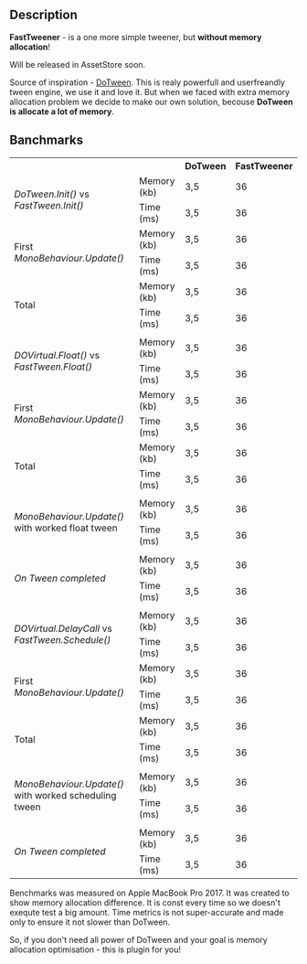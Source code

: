 ## Description

**FastTweener** - is a one more simple tweener, but **without memory allocation**!

Will be released in AssetStore soon.


Source of inspiration - [DoTween](http://dotween.demigiant.com/). This is realy powerfull and userfreandly tween engine, we use it and love it. But when we faced with extra memory allocation problem we decide to make our own solution, becouse **DoTween is allocate a lot of memory**.

## Banchmarks

<table>
   <tr>
    <th colspan="2"></th>
    <th>DoTween</th>
    <th>FastTweener</th>
   </tr>
   
   <tr>
   <td rowspan="2"><i>DoTween.Init()</i> vs <i>FastTween.Init()</i></td>
   <td>Memory (kb)</td>
   <td>3,5</td>
   <td>36</td>
   </tr>
   <tr>
   <td>Time (ms)</td>
   <td>3,5</td>
   <td>36</td>
   </tr>

   <td rowspan="2">First <i>MonoBehaviour.Update()</i></td>
   <td>Memory (kb)</td>
   <td>3,5</td>
   <td>36</td>
   </tr>
   <tr>
   <td>Time (ms)</td>
   <td>3,5</td>
   <td>36</td>
   </tr>
   
   <td rowspan="2">Total</td>
   <td>Memory (kb)</td>
   <td>3,5</td>
   <td>36</td>
   </tr>
   <tr>
   <td>Time (ms)</td>
   <td>3,5</td>
   <td>36</td>
   </tr>


   <tr>
   <td colspan="4"></td>
   </tr>

   
   <tr>
   <td rowspan="2"><i>DOVirtual.Float()</i> vs <i>FastTween.Float()</i></td>
   <td>Memory (kb)</td>
   <td>3,5</td>
   <td>36</td>
   </tr>
   <tr>
   <td>Time (ms)</td>
   <td>3,5</td>
   <td>36</td>
   </tr>

   <td rowspan="2">First <i>MonoBehaviour.Update()</i></td>
   <td>Memory (kb)</td>
   <td>3,5</td>
   <td>36</td>
   </tr>
   <tr>
   <td>Time (ms)</td>
   <td>3,5</td>
   <td>36</td>
   </tr>
   
   <td rowspan="2">Total</td>
   <td>Memory (kb)</td>
   <td>3,5</td>
   <td>36</td>
   </tr>
   <tr>
   <td>Time (ms)</td>
   <td>3,5</td>
   <td>36</td>
   </tr>


   <tr>
   <td colspan="4"></td>
   </tr>


   <tr>
   <td rowspan="2"><i>MonoBehaviour.Update()</i> with worked float tween</td>
   <td>Memory (kb)</td>
   <td>3,5</td>
   <td>36</td>
   </tr>
   <tr>
   <td>Time (ms)</td>
   <td>3,5</td>
   <td>36</td>
   </tr>


   <tr>
   <td colspan="4"></td>
   </tr>


   <tr>
   <td rowspan="2"><i>On Tween completed</td>
   <td>Memory (kb)</td>
   <td>3,5</td>
   <td>36</td>
   </tr>
   <tr>
   <td>Time (ms)</td>
   <td>3,5</td>
   <td>36</td>
   </tr>


   <tr>
   <td colspan="4"></td>
   </tr>


   <tr>
   <td rowspan="2"><i>DOVirtual.DelayCall</i> vs <i>FastTween.Schedule()</i></td>
   <td>Memory (kb)</td>
   <td>3,5</td>
   <td>36</td>
   </tr>
   <tr>
   <td>Time (ms)</td>
   <td>3,5</td>
   <td>36</td>
   </tr>

   <td rowspan="2">First <i>MonoBehaviour.Update()</i></td>
   <td>Memory (kb)</td>
   <td>3,5</td>
   <td>36</td>
   </tr>
   <tr>
   <td>Time (ms)</td>
   <td>3,5</td>
   <td>36</td>
   </tr>
   
   <td rowspan="2">Total</td>
   <td>Memory (kb)</td>
   <td>3,5</td>
   <td>36</td>
   </tr>
   <tr>
   <td>Time (ms)</td>
   <td>3,5</td>
   <td>36</td>
   </tr>


   <tr>
   <td colspan="4"></td>
   </tr>



   <tr>
   <td rowspan="2"><i>MonoBehaviour.Update()</i> with worked scheduling tween</td>
   <td>Memory (kb)</td>
   <td>3,5</td>
   <td>36</td>
   </tr>
   <tr>
   <td>Time (ms)</td>
   <td>3,5</td>
   <td>36</td>
   </tr>


   <tr>
   <td colspan="4"></td>
   </tr>


   <tr>
   <td rowspan="2"><i>On Tween completed</td>
   <td>Memory (kb)</td>
   <td>3,5</td>
   <td>36</td>
   </tr>
   <tr>
   <td>Time (ms)</td>
   <td>3,5</td>
   <td>36</td>
   </tr>

</table>

Benchmarks was measured on Apple MacBook Pro 2017.
It was created to show memory allocation difference. It is const every time so we doesn't exequte test a big amount.
Time metrics is not super-accurate and made only to ensure it not slower than DoTween. 



So, if you don't need all power of DoTween and your goal is memory allocation optimisation - this is plugin for you!



